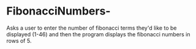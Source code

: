 # FibonacciNumbers-
Asks a user to enter the number of fibonacci terms they'd like to be displayed (1-46) and then the program displays the fibonacci numbers in rows of 5.
